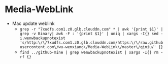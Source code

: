 # Media-WebLink
- Mac update weblink
	- `grep -r "7xudfs.com1.z0.glb.clouddn.com" * | awk '{print $1}' | grep -v Binary| awk -F : '{print $1}' | uniq | xargs -I{} sed -i.wenwbackupnotexist 's/http:\/\/7xudfs.com1.z0.glb.clouddn.com/https:\/\/raw.githubusercontent.com\/wu-wenxiang\/Media-WebLink\/master\/qiniu/' {}`
	- `find ../github-mine | grep wenwbackupnotexist | xargs -I{} rm -rf {}`
